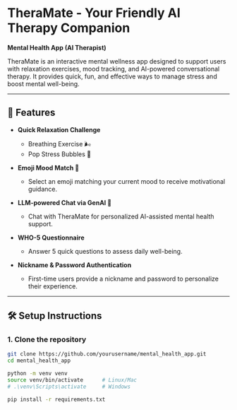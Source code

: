 # TheraMate - Your Friendly AI Therapy Companion

**Mental Health App (AI Therapist)**

TheraMate is an interactive mental wellness app designed to support users with relaxation exercises, mood tracking, and AI-powered conversational therapy. It provides quick, fun, and effective ways to manage stress and boost mental well-being.

---

## 🚀 Features

- **Quick Relaxation Challenge**  
  - Breathing Exercise 🌬️  
  - Pop Stress Bubbles 🎈  

- **Emoji Mood Match 💫**  
  - Select an emoji matching your current mood to receive motivational guidance.

- **LLM-powered Chat via GenAI 🤖**  
  - Chat with TheraMate for personalized AI-assisted mental health support.

- **WHO-5 Questionnaire**  
  - Answer 5 quick questions to assess daily well-being.

- **Nickname & Password Authentication**  
  - First-time users provide a nickname and password to personalize their experience.

---

## 🛠 Setup Instructions

### 1. Clone the repository

```bash
git clone https://github.com/yourusername/mental_health_app.git
cd mental_health_app

python -m venv venv
source venv/bin/activate      # Linux/Mac
# .\venv\Scripts\activate     # Windows

pip install -r requirements.txt
